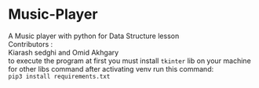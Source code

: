 # Music-Player
A Music player with python for Data Structure lesson<br />
Contributors :<br />
Kiarash sedghi and Omid Akhgary<br />
to execute the program at first you must install ```tkinter``` lib on your machine<br />
for other libs command after activating venv run this command:<br />
```pip3 install requirements.txt```<br />

